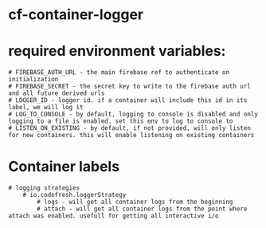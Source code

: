 # cf-container-logger

# required environment variables:
    # FIREBASE_AUTH_URL - the main firebase ref to authenticate on initialization
    # FIREBASE_SECRET - the secret key to write to the firebase auth url and all future derived urls
    # LOGGER_ID - logger id. if a container will include this id in its label, we will log it
    # LOG_TO_CONSOLE - by default, logging to console is disabled and only logging to a file is enabled. set this env to log to console to
    # LISTEN_ON_EXISTING - by default, if not provided, will only listen for new containers. this will enable listening on existing containers

# Container labels
    # logging strategies
        # io.codefresh.loggerStrategy
            # logs - will get all container logs from the beginning
            # attach - will get all container logs from the point where attach was enabled. usefull for getting all interactive i/o

